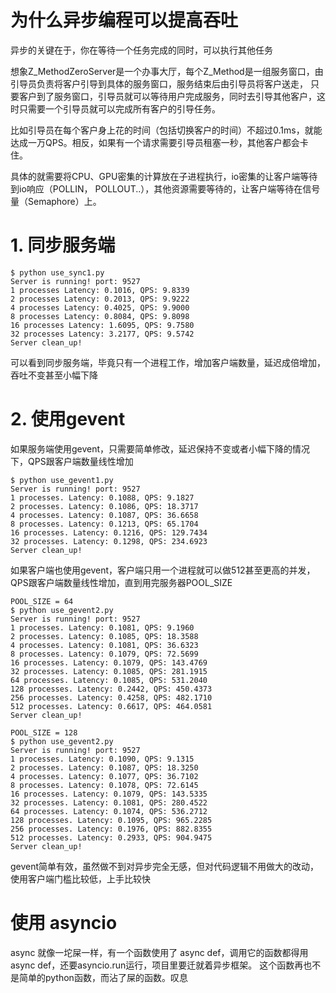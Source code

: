# 为什么异步编程可以提高吞吐
异步的关键在于，你在等待一个任务完成的同时，可以执行其他任务

想象Z_MethodZeroServer是一个办事大厅，每个Z_Method是一组服务窗口，由引导员负责将客户引导到具体的服务窗口，服务结束后由引导员将客户送走，
只要客户到了服务窗口，引导员就可以等待用户完成服务，同时去引导其他客户，这时只需要一个引导员就可以完成所有客户的引导任务。

比如引导员在每个客户身上花的时间（包括切换客户的时间）不超过0.1ms，就能达成一万QPS。相反，如果有一个请求需要引导员租塞一秒，其他客户都会卡住。

具体的就需要将CPU、GPU密集的计算放在子进程执行，io密集的让客户端等待到io响应（POLLIN， POLLOUT..），其他资源需要等待的，让客户端等待在信号量（Semaphore）上。

# 1. 同步服务端
```
$ python use_sync1.py 
Server is running! port: 9527
1 processes Latency: 0.1016, QPS: 9.8339
2 processes Latency: 0.2013, QPS: 9.9222
4 processes Latency: 0.4025, QPS: 9.9000
8 processes Latency: 0.8084, QPS: 9.8098
16 processes Latency: 1.6095, QPS: 9.7580
32 processes Latency: 3.2177, QPS: 9.5742
Server clean_up!
```

可以看到同步服务端，毕竟只有一个进程工作，增加客户端数量，延迟成倍增加，吞吐不变甚至小幅下降

# 2. 使用gevent
如果服务端使用gevent，只需要简单修改，延迟保持不变或者小幅下降的情况下，QPS跟客户端数量线性增加

```
$ python use_gevent1.py 
Server is running! port: 9527
1 processes. Latency: 0.1088, QPS: 9.1827
2 processes. Latency: 0.1086, QPS: 18.3717
4 processes. Latency: 0.1087, QPS: 36.6658
8 processes. Latency: 0.1213, QPS: 65.1704
16 processes. Latency: 0.1216, QPS: 129.7434
32 processes. Latency: 0.1298, QPS: 234.6923
Server clean_up!
```

如果客户端也使用gevent，客户端只用一个进程就可以做512甚至更高的并发，QPS跟客户端数量线性增加，直到用完服务器POOL_SIZE

```
POOL_SIZE = 64
$ python use_gevent2.py 
Server is running! port: 9527
1 processes. Latency: 0.1081, QPS: 9.1960
2 processes. Latency: 0.1085, QPS: 18.3588
4 processes. Latency: 0.1081, QPS: 36.6323
8 processes. Latency: 0.1079, QPS: 72.5699
16 processes. Latency: 0.1079, QPS: 143.4769
32 processes. Latency: 0.1085, QPS: 281.1915
64 processes. Latency: 0.1085, QPS: 531.2040
128 processes. Latency: 0.2442, QPS: 450.4373
256 processes. Latency: 0.4258, QPS: 482.1710
512 processes. Latency: 0.6617, QPS: 464.0581
Server clean_up!

POOL_SIZE = 128
$ python use_gevent2.py 
Server is running! port: 9527
1 processes. Latency: 0.1090, QPS: 9.1315
2 processes. Latency: 0.1087, QPS: 18.3250
4 processes. Latency: 0.1077, QPS: 36.7102
8 processes. Latency: 0.1078, QPS: 72.6145
16 processes. Latency: 0.1079, QPS: 143.5335
32 processes. Latency: 0.1081, QPS: 280.4522
64 processes. Latency: 0.1074, QPS: 536.2712
128 processes. Latency: 0.1095, QPS: 965.2285
256 processes. Latency: 0.1976, QPS: 882.8355
512 processes. Latency: 0.2933, QPS: 904.9475
Server clean_up!
```

gevent简单有效，虽然做不到对异步完全无感，但对代码逻辑不用做大的改动，使用客户端门槛比较低，上手比较快

# 使用 asyncio
async 就像一坨屎一样，有一个函数使用了 async def，调用它的函数都得用async def，还要asyncio.run运行，项目里要迁就着异步框架。
这个函数再也不是简单的python函数，而沾了屎的函数。叹息